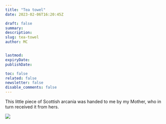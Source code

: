 ```yaml
---
title: "Tea towel"
date: 2023-02-06T16:20:45Z

draft: false
summary:
description:
slug: tea-towel
author: MC


lastmod:
expiryDate:
publishDate:

toc: false
related: false
newsletter: false
disable_comments: false
---
```

This little piece of Scottish arcania was handed to me by my Mother, who in turn received it from hers.

![](/images/9657.jpeg)
